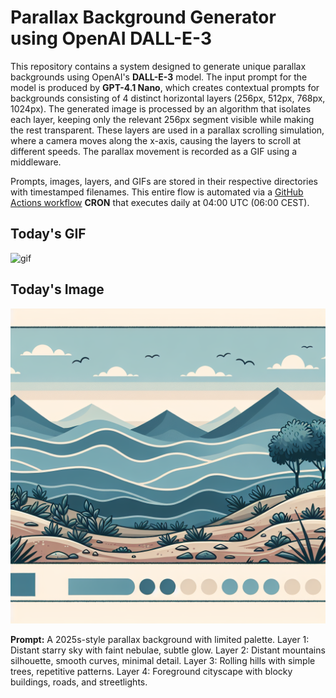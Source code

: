 # Parallax Background Generator using OpenAI DALL-E-3

This repository contains a system designed to generate unique parallax backgrounds using OpenAI's **DALL-E-3** model. The input prompt for the model is produced by **GPT-4.1 Nano**, which creates contextual prompts for backgrounds consisting of 4 distinct horizontal layers (256px, 512px, 768px, 1024px). The generated image is processed by an algorithm that isolates each layer, keeping only the relevant 256px segment visible while making the rest transparent. These layers are used in a parallax scrolling simulation, where a camera moves along the x-axis, causing the layers to scroll at different speeds. The parallax movement is recorded as a GIF using a middleware.

Prompts, images, layers, and GIFs are stored in their respective directories with timestamped filenames. This entire flow is automated via a [GitHub Actions workflow](.github/workflows/gif_publisher.yml) **CRON** that executes daily at 04:00 UTC (06:00 CEST).

## Today's GIF
![gif](gifs/gif_current.gif)

## Today's Image

![image](images/image_current.png)

**Prompt:** A 2025s-style parallax background with limited palette. Layer 1: Distant starry sky with faint nebulae, subtle glow. Layer 2: Distant mountains silhouette, smooth curves, minimal detail. Layer 3: Rolling hills with simple trees, repetitive patterns. Layer 4: Foreground cityscape with blocky buildings, roads, and streetlights.